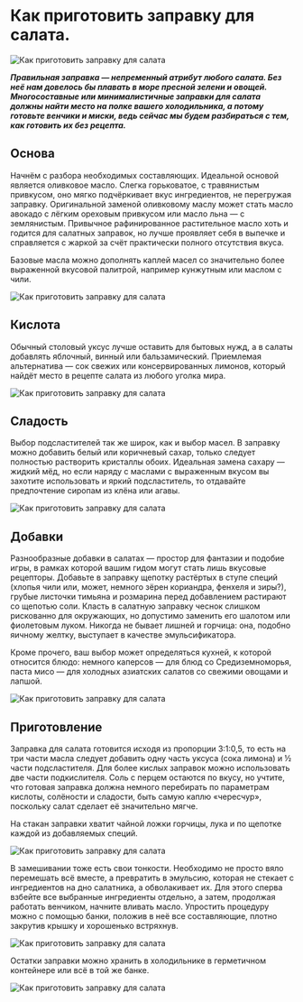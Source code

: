 # Как приготовить заправку для салата.

![Как приготовить заправку для салата][id1]

_**Правильная заправка — непременный атрибут любого салата. Без неё нам довелось бы плавать в море пресной зелени и овощей. Многосоставные или минималистичные заправки для салата должны найти место на полке вашего холодильника, а потому готовьте венчики и миски, ведь сейчас мы будем разбираться с тем, как готовить их без рецепта.**_

## Основа

Начнём с разбора необходимых составляющих. Идеальной основой является оливковое масло. Слегка горьковатое, с травянистым привкусом, оно мягко подчёркивает вкус ингредиентов, не перегружая заправку. Оригинальной заменой оливковому маслу может стать масло авокадо с лёгким ореховым привкусом или масло льна — с землянистым. Привычное рафинированное растительное масло хоть и годится для салатных заправок, но лучше проявляет себя в выпечке и справляется с жаркой за счёт практически полного отсутствия вкуса.

Базовые масла можно дополнять каплей масел со значительно более выраженной вкусовой палитрой, например кунжутным или маслом с чили.

![Как приготовить заправку для салата][id2]

## Кислота

Обычный столовый уксус лучше оставить для бытовых нужд, а в салаты добавлять яблочный, винный или бальзамический. Приемлемая альтернатива — сок свежих или консервированных лимонов, который найдёт место в рецепте салата из любого уголка мира.

![Как приготовить заправку для салата][id3]

## Сладость

Выбор подсластителей так же широк, как и выбор масел. В заправку можно добавить белый или коричневый сахар, только следует полностью растворить кристаллы обоих. Идеальная замена сахару — жидкий мёд, но если наряду с маслами с выраженным вкусом вы захотите использовать и яркий подсластитель, то отдавайте предпочтение сиропам из клёна или агавы.

![Как приготовить заправку для салата][id4]

## Добавки

Разнообразные добавки в салатах — простор для фантазии и подобие игры, в рамках которой вашим гидом могут стать лишь вкусовые рецепторы. Добавьте в заправку щепотку растёртых в ступе специй (хлопья чили или, может, немного зёрен кориандра, фенхеля и зиры?), грубые листочки тимьяна и розмарина перед добавлением растирают со щепотью соли. Класть в салатную заправку чеснок слишком рискованно для окружающих, но допустимо заменить его шалотом или фиолетовым луком. Никогда не бывает лишней и горчица: она, подобно яичному желтку, выступает в качестве эмульсификатора.

Кроме прочего, ваш выбор может определяться кухней, к которой относится блюдо: немного каперсов — для блюд со Средиземноморья, паста мисо — для холодных азиатских салатов со свежими овощами и лапшой.

![Как приготовить заправку для салата][id5]

## Приготовление

Заправка для салата готовится исходя из пропорции 3:1:0,5, то есть на три части масла следует добавить одну часть уксуса (сока лимона) и ½ части подсластителя. Для более кислых заправок можно использовать две части подкислителя. Соль с перцем остаются по вкусу, но учтите, что готовая заправка должна немного перебирать по параметрам кислоты, солёности и сладости, быть самую каплю «чересчур», поскольку салат сделает её значительно мягче.

На стакан заправки хватит чайной ложки горчицы, лука и по щепотке каждой из добавляемых специй.

![Как приготовить заправку для салата][id6]

В замешивании тоже есть свои тонкости. Необходимо не просто вяло перемешать всё вместе, а превратить в эмульсию, которая не стекает с ингредиентов на дно салатника, а обволакивает их. Для этого сперва взбейте все выбранные ингредиенты отдельно, а затем, продолжая работать венчиком, начните вливать масло. Упростить процедуру можно с помощью банки, положив в неё все составляющие, плотно закрутив крышку и хорошенько встряхнув.

![Как приготовить заправку для салата][id7]

Остатки заправки можно хранить в холодильнике в герметичном контейнере или всё в той же банке.

![Как приготовить заправку для салата][id8]

[id1]: /images/Kulinar/Sovet/sous_salat1.jpg 'Как приготовить заправку для салата'
[id2]: /images/Kulinar/Sovet/sous_salat2.jpg 'Как приготовить заправку для салата'
[id3]: /images/Kulinar/Sovet/sous_salat3.jpg 'Как приготовить заправку для салата'
[id4]: /images/Kulinar/Sovet/sous_salat4.jpg 'Как приготовить заправку для салата'
[id5]: /images/Kulinar/Sovet/sous_salat5.jpg 'Как приготовить заправку для салата'
[id6]: /images/Kulinar/Sovet/sous_salat6.jpg 'Как приготовить заправку для салата'
[id7]: /images/Kulinar/Sovet/sous_salat7.jpg 'Как приготовить заправку для салата'
[id8]: /images/Kulinar/Sovet/sous_salat8.jpg 'Как приготовить заправку для салата'
